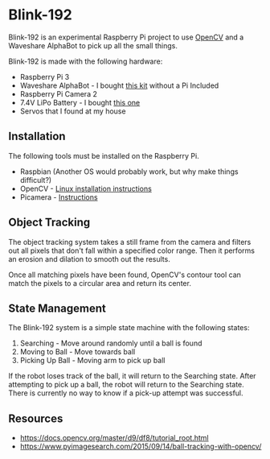 # Blink-192 #
Blink-192 is an experimental Raspberry Pi project to use [OpenCV](https://opencv.org/) and a Waveshare AlphaBot to pick up all the small things. 


Blink-192 is made with the following hardware:
* Raspberry Pi 3
* Waveshare AlphaBot - I bought [this kit](https://www.amazon.com/gp/product/B01N1JWFKZ/ref=oh_aui_detailpage_o09_s00?ie=UTF8&psc=1) without a Pi Included
* Raspberry Pi Camera 2
* 7.4V LiPo Battery - I bought [this one](https://www.amazon.com/gp/product/B06Y2M2J7D/ref=oh_aui_detailpage_o03_s01?ie=UTF8&psc=1)
* Servos that I found at my house

## Installation ##
The following tools must be installed on the Raspberry Pi.
* Raspbian (Another OS would probably work, but why make things difficult?)
* OpenCV - [Linux installation instructions](https://docs.opencv.org/master/d7/d9f/tutorial_linux_install.html)
* Picamera - [Instructions](https://picamera.readthedocs.io/en/release-1.13/install.html)

## Object Tracking ##
The object tracking system takes a still frame from the camera and filters out all pixels that don't fall within a 
specified color range. Then it performs an erosion and dilation to smooth out the results. 

Once all matching pixels have been found, OpenCV's contour tool can match the pixels to a circular area and return its center.

## State Management ##
The Blink-192 system is a simple state machine with the following states:
1. Searching - Move around randomly until a ball is found
2. Moving to Ball - Move towards ball
3. Picking Up Ball - Moving arm to pick up ball

If the robot loses track of the ball, it will return to the Searching state. After attempting to pick up a ball, the 
robot will return to the Searching state. There is currently no way to know if a pick-up attempt was successful.

## Resources ##
* https://docs.opencv.org/master/d9/df8/tutorial_root.html
* https://www.pyimagesearch.com/2015/09/14/ball-tracking-with-opencv/